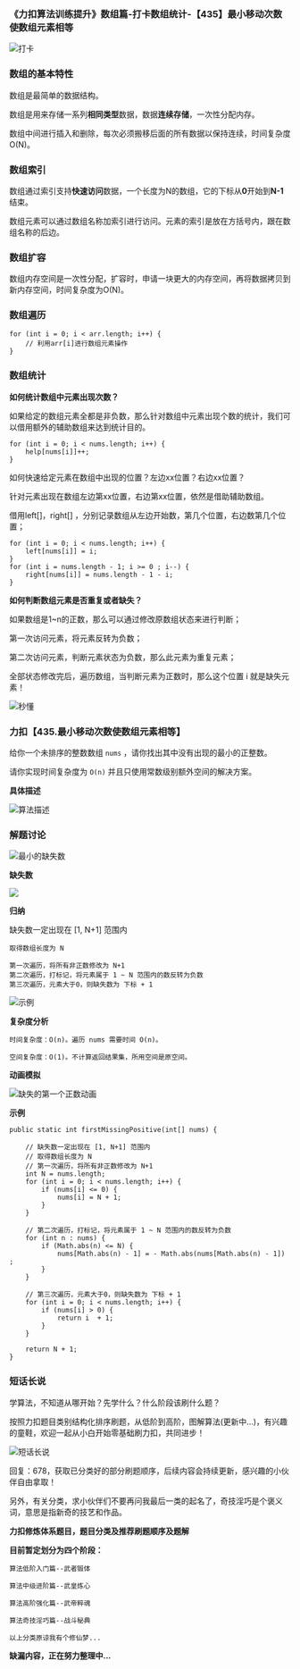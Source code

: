 ### 《力扣算法训练提升》数组篇-打卡数组统计-【435】最小移动次数使数组元素相等

![打卡](C:\Users\tao\Desktop\daily-notes\《力扣算法训练提升》\《力扣算法训练提升》数组篇\3-数组操作\1-《力扣算法训练提升》数组篇-打卡数组操作-【453】最小移动次数使数组元素相等\打卡.gif)

### 数组的基本特性

数组是最简单的数据结构。

数组是用来存储一系列**相同类型**数据，数据**连续存储**，一次性分配内存。

数组中间进行插入和删除，每次必须搬移后面的所有数据以保持连续，时间复杂度 O(N)。

### 数组索引

数组通过索引支持**快速访问**数据，一个长度为N的数组，它的下标从**0**开始到**N-1**结束。

数组元素可以通过数组名称加索引进行访问。元素的索引是放在方括号内，跟在数组名称的后边。

### 数组扩容

数组内存空间是一次性分配，扩容时，申请一块更大的内存空间，再将数据拷贝到新内存空间，时间复杂度为O(N)。

### 数组遍历

```
for (int i = 0; i < arr.length; i++) {
    // 利用arr[i]进行数组元素操作
}
```

### 数组统计

**如何统计数组中元素出现次数？**

如果给定的数组元素全都是非负数，那么针对数组中元素出现个数的统计，我们可以借用额外的辅助数组来达到统计目的。

```
for (int i = 0; i < nums.length; i++) {
	help[nums[i]]++;
}
```

如何快速给定元素在数组中出现的位置？左边xx位置？右边xx位置？

针对元素出现在数组左边第xx位置，右边第xx位置，依然是借助辅助数组。

借用left[]，right[] ，分别记录数组从左边开始数，第几个位置，右边数第几个位置；

```
for (int i = 0; i < nums.length; i++) {
	left[nums[i]] = i;
}
for (int i = nums.length - 1; i >= 0 ; i--) {
	right[nums[i]] = nums.length - 1 - i;
}
```

**如何判断数组元素是否重复或者缺失？**

如果数组是1~n的正数，那么可以通过修改原数组状态来进行判断；

第一次访问元素，将元素反转为负数；

第二次访问元素，判断元素状态为负数，那么此元素为重复元素；

全部状态修改完后，遍历数组，当判断元素为正数时，那么这个位置 i 就是缺失元素！

![秒懂](C:\Users\tao\Desktop\daily-notes\《力扣算法训练提升》\《力扣算法训练提升》数组篇\二、数组元素统计\5-《力扣算法训练提升》数组篇-打卡数组统计-【41】缺失的第一个正数\秒懂.gif)

### 力扣【435.最小移动次数使数组元素相等】

给你一个未排序的整数数组 `nums` ，请你找出其中没有出现的最小的正整数。

请你实现时间复杂度为 `O(n)` 并且只使用常数级别额外空间的解决方案。

**具体描述**

![算法描述](C:\Users\tao\Desktop\daily-notes\《力扣算法训练提升》\《力扣算法训练提升》数组篇\二、数组元素统计\5-《力扣算法训练提升》数组篇-打卡数组统计-【41】缺失的第一个正数\算法描述.png)

### 解题讨论

![最小的缺失数](C:\Users\tao\Desktop\daily-notes\《力扣算法训练提升》\《力扣算法训练提升》数组篇\二、数组元素统计\5-《力扣算法训练提升》数组篇-打卡数组统计-【41】缺失的第一个正数\最小的缺失数.png)

**缺失数**

![](C:\Users\tao\Desktop\daily-notes\《力扣算法训练提升》\《力扣算法训练提升》数组篇\二、数组元素统计\5-《力扣算法训练提升》数组篇-打卡数组统计-【41】缺失的第一个正数\示例.gif)

**归纳**

缺失数一定出现在 [1, N+1] 范围内


```
取得数组长度为 N

第一次遍历，将所有非正数修改为 N+1
第二次遍历，打标记，将元素属于 1 ~ N 范围内的数反转为负数
第三次遍历，元素大于0，则缺失数为 下标 + 1
```

![示例](C:\Users\tao\Desktop\daily-notes\《力扣算法训练提升》\《力扣算法训练提升》数组篇\二、数组元素统计\5-《力扣算法训练提升》数组篇-打卡数组统计-【41】缺失的第一个正数\示例.gif)

**复杂度分析**

```
时间复杂度：O(n)。遍历 nums 需要时间 O(n)。

空间复杂度：O(1)。不计算返回结果集，所用空间是原空间。
```

**动画模拟**

![缺失的第一个正数动画](C:\Users\tao\Desktop\daily-notes\《力扣算法训练提升》\《力扣算法训练提升》数组篇\二、数组元素统计\5-《力扣算法训练提升》数组篇-打卡数组统计-【41】缺失的第一个正数\缺失的第一个正数动画.gif)

**示例**

```
public static int firstMissingPositive(int[] nums) {

    // 缺失数一定出现在 [1, N+1] 范围内
    // 取得数组长度为 N
    // 第一次遍历，将所有非正数修改为 N+1
    int N = nums.length;
    for (int i = 0; i < nums.length; i++) {
        if (nums[i] <= 0) {
            nums[i] = N + 1;
        }
    }

    // 第二次遍历，打标记，将元素属于 1 ~ N 范围内的数反转为负数
    for (int n : nums) {
        if (Math.abs(n) <= N) {
            nums[Math.abs(n) - 1] = - Math.abs(nums[Math.abs(n) - 1]) ;
        }
    }

    // 第三次遍历，元素大于0，则缺失数为 下标 + 1
    for (int i = 0; i < nums.length; i++) {
        if (nums[i] > 0) {
            return i  + 1;
        }
    }

    return N + 1;
}
```



### 短话长说

学算法，不知道从哪开始？先学什么？什么阶段该刷什么题？

按照力扣题目类别结构化排序刷题，从低阶到高阶，图解算法(更新中...)，有兴趣的童鞋，欢迎一起从小白开始零基础刷力扣，共同进步！

![短话长说](C:\Users\tao\Desktop\daily-notes\短话长说\短话长说.gif)

回复：678，获取已分类好的部分刷题顺序，后续内容会持续更新，感兴趣的小伙伴自由拿取！

另外，有关分类，求小伙伴们不要再问我最后一类的起名了，奇技淫巧是个褒义词，意思是指新奇的技艺和作品。



**力扣修炼体系题目，题目分类及推荐刷题顺序及题解**

**目前暂定划分为四个阶段：**

```
算法低阶入门篇--武者锻体

算法中级进阶篇--武皇炼心

算法高阶强化篇--武帝粹魂

算法奇技淫巧篇--战斗秘典

以上分类原谅我有个修仙梦...
```

**缺漏内容，正在努力整理中...**

